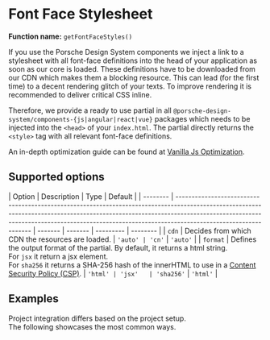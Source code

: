 # Font Face Stylesheet

**Function name:** `getFontFaceStyles()`

If you use the Porsche Design System components we inject a link to a stylesheet with all font-face definitions into the
head of your application as soon as our core is loaded. These definitions have to be downloaded from our CDN which makes
them a blocking resource. This can lead (for the first time) to a decent rendering glitch of your texts. To improve
rendering it is recommended to deliver critical CSS inline.

Therefore, we provide a ready to use partial in all `@porsche-design-system/components-{js|angular|react|vue}` packages
which needs to be injected into the `<head>` of your `index.html`. The partial directly returns the `<style>` tag with
all relevant font-face definitions.

An in-depth optimization guide can be found at
[Vanilla Js Optimization](must-know/initialization/vanilla-js#optimization).

## Supported options

| Option   | Description                                                                                                                                                                                                                                                                 | Type    | Default |
| -------- | --------------------------------------------------------------------------------------------------------------------------------------------------------------------------------------------------------------------------------------------------------------------------- | ------- | ------- | --------- | -------- |
| `cdn`    | Decides from which CDN the resources are loaded.                                                                                                                                                                                                                            | `'auto' | 'cn'`   | `'auto'`  |
| `format` | Defines the output format of the partial. By default, it returns a html string.<br> For `jsx` it return a jsx element.<br> For `sha256` it returns a SHA-256 hash of the innerHTML to use in a [Content Security Policy (CSP)](must-know/security/content-security-policy). | `'html' | 'jsx'   | 'sha256'` | `'html'` |

## Examples

Project integration differs based on the project setup.  
The following showcases the most common ways.

<PartialDocs name="getFontFaceStyles" :params="params" location="head"></PartialDocs>

<script lang="ts">
import Vue from 'vue';
import Component from 'vue-class-component';

@Component
export default class Code extends Vue {
  public params = [
    {
      value: ""
    },
    {
      value: "{ cdn: 'cn' }",
      comment: 'force using China CDN',
    },
  ];
}
</script>
